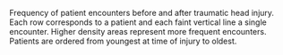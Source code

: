 Frequency of patient encounters before and after traumatic head injury. Each
row corresponds to a patient and each faint vertical line a single encounter.
Higher density areas represent more frequent encounters. Patients are ordered
from youngest at time of injury to oldest.

